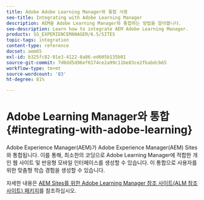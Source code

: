 ```yaml
---
title: Adobe Adobe Learning Manager와 통합 사용
seo-title: Integrating with Adobe Learning Manager
description: AEM을 Adobe Learning Manager와 통합하는 방법을 알아봅니다.
seo-description: Learn how to integrate AEM Adobe Learning Manager.
products: SG_EXPERIENCEMANAGER/6.5/SITES
topic-tags: integration
content-type: reference
docset: aem65
exl-id: b325fc82-01e3-4122-8a86-ed605b135b01
source-git-commit: 7d0dd5d96ef0174ce2a99c11be83ce2fbabdcb65
workflow-type: tm+mt
source-wordcount: '83'
ht-degree: 81%

---
```


# Adobe Learning Manager와 통합{#integrating-with-adobe-learning}

Adobe Experience Manager(AEM)가 Adobe Experience Manager(AEM) Sites와 통합됩니다. 이를 통해, 최소한의 코딩으로 Adobe Learning Manager에 적합한 개인 웹 사이트 및 반응형 모바일 인터페이스를 생성할 수 있습니다. 이 통합으로 사용자를 위한 맞춤형 학습 경험을 생성할 수 있습니다.

자세한 내용은 [AEM Sites를 위한 Adobe Learning Manager 참조 사이트(ALM 참조 사이트) 패키지](https://helpx.adobe.com/kr/learning-manager/adobe-learning-manager-integration-aem.html)를 참조하십시오.
